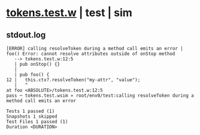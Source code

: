 # [tokens.test.w](../../../../../../examples/tests/sdk_tests/resource/tokens.test.w) | test | sim

## stdout.log
```log
[ERROR] calling resolveToken during a method call emits an error | foo() Error: cannot resolve attributes outside of onStop method
   --> tokens.test.w:12:5
   | pub onStop() {}
   | 
   | pub foo() {
12 |   this.ctx?.resolveToken("my-attr", "value");
   |   ^
at foo <ABSOLUTE>/tokens.test.w:12:5
pass ─ tokens.test.wsim » root/env0/test:calling resolveToken during a method call emits an error

Tests 1 passed (1)
Snapshots 1 skipped
Test Files 1 passed (1)
Duration <DURATION>
```

